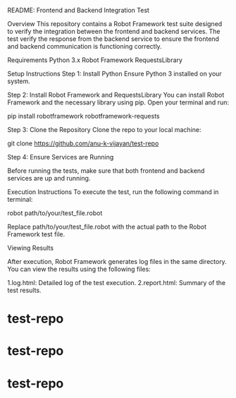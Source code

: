README: Frontend and Backend Integration Test

Overview
This repository contains a Robot Framework test suite designed to verify the integration between the frontend and backend services. The test verify the response from the backend service to ensure the frontend and backend communication is functioning correctly.

Requirements
    Python 3.x
    Robot Framework
    RequestsLibrary

Setup Instructions
Step 1: Install Python
Ensure Python 3 installed on your system.

Step 2: Install Robot Framework and RequestsLibrary
You can install Robot Framework and the necessary library using pip. Open your terminal and run:

pip install robotframework robotframework-requests

Step 3: Clone the Repository
Clone the repo to your local machine:

git clone https://github.com/anu-k-vijayan/test-repo

Step 4: Ensure Services are Running

Before running the tests, make sure that both frontend and backend services are up and running.

Execution Instructions
To execute the test, run the following command in terminal:

robot path/to/your/test_file.robot

Replace path/to/your/test_file.robot with the actual path to the Robot Framework test file.

Viewing Results

After execution, Robot Framework generates log files in the same directory. You can view the results using the following files:

1.log.html: Detailed log of the test execution.
2.report.html: Summary of the test results.


# test-repo
# test-repo
# test-repo

